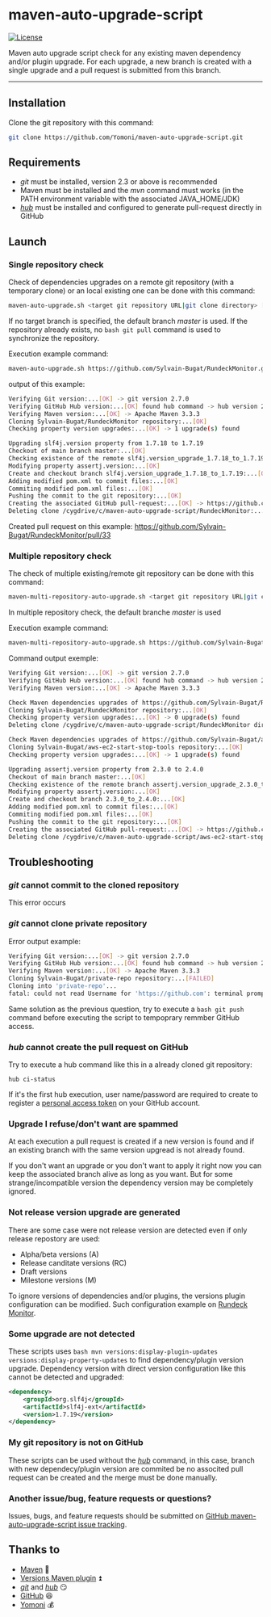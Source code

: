 # maven-auto-upgrade-script

[![License](https://img.shields.io/github/license/Yomoni/maven-auto-upgrade-script.svg)](https://github.com/Yomoni/maven-auto-upgrade-script/blob/master/LICENSE)

Maven auto upgrade script check for any existing maven dependency and/or plugin upgrade. For each upgrade, a new branch is created with a single upgrade and a pull request is submitted from this branch.

***

## Installation

Clone the git repository with this command:
```bash
git clone https://github.com/Yomoni/maven-auto-upgrade-script.git
```

## Requirements

* _git_ must be installed, version 2.3 or above is recommended
* Maven must be installed and the _mvn_ command must works (in the PATH environment variable with the associated JAVA_HOME/JDK)
* [_hub_](https://hub.github.com/) must be installed and configured to generate pull-request directly in GitHub

## Launch

### Single repository check

Check of dependencies upgrades on a remote git repository (with a temporary clone) or an local existing one can be done with this command:
```bash
maven-auto-upgrade.sh <target git repository URL|git clone directory> [<target checked branch>]
```
If no target branch is specified, the default branch _master_ is used. If the repository already exists, no ```bash git pull``` command is used to synchronize the repository.

Execution example command:
```bash
maven-auto-upgrade.sh https://github.com/Sylvain-Bugat/RundeckMonitor.git
```
output of this example:
```bash
Verifying Git version:...[OK] -> git version 2.7.0
Verifying GitHub Hub version:...[OK] found hub command -> hub version 2.2.2
Verifying Maven version:...[OK] -> Apache Maven 3.3.3
Cloning Sylvain-Bugat/RundeckMonitor repository:...[OK]
Checking property version upgrades:...[OK] -> 1 upgrade(s) found

Upgrading slf4j.version property from 1.7.18 to 1.7.19
Checkout of main branch master:...[OK]
Checking existence of the remote slf4j.version_upgrade_1.7.18_to_1.7.19:...[OK]
Modifying property assertj.version:...[OK]
Create and checkout branch slf4j.version_upgrade_1.7.18_to_1.7.19:...[OK]
Adding modified pom.xml to commit files:...[OK]
Commiting modified pom.xml files:...[OK]
Pushing the commit to the git repository:...[OK]
Creating the associated GitHub pull-request:...[OK] -> https://github.com/Sylvain-Bugat/RundeckMonitor/pull/33
Deleting clone /cygdrive/c/maven-auto-upgrade-script/RundeckMonitor:...[OK]

```

Created pull request on this example: https://github.com/Sylvain-Bugat/RundeckMonitor/pull/33

### Multiple repository check

The check of multiple existing/remote git repository can be done with this command:
```bash
maven-multi-repository-auto-upgrade.sh <target git repository URL|git clone directory> [<target git repository URL|git clone directory>] [...]
```

In multiple repository check, the default branche _master_ is used

Execution example command:
```bash
maven-multi-repository-auto-upgrade.sh https://github.com/Sylvain-Bugat/RundeckMonitor.git https://github.com/Sylvain-Bugat/aws-ec2-start-stop-tools.git
```

Command output exemple:
```bash
Verifying Git version:...[OK] -> git version 2.7.0
Verifying GitHub Hub version:...[OK] found hub command -> hub version 2.2.2
Verifying Maven version:...[OK] -> Apache Maven 3.3.3

Check Maven dependencies upgrades of https://github.com/Sylvain-Bugat/RundeckMonitor.git repository
Cloning Sylvain-Bugat/RundeckMonitor repository:...[OK]
Checking property version upgrades:...[OK] -> 0 upgrade(s) found
Deleting clone /cygdrive/c/maven-auto-upgrade-script/RundeckMonitor directory:...[OK]

Check Maven dependencies upgrades of https://github.com/Sylvain-Bugat/aws-ec2-start-stop-tools.git repository
Cloning Sylvain-Bugat/aws-ec2-start-stop-tools repository:...[OK]
Checking property version upgrades:...[OK] -> 1 upgrade(s) found

Upgrading assertj.version property from 2.3.0 to 2.4.0
Checkout of main branch master:...[OK]
Checking existence of the remote branch assertj.version_upgrade_2.3.0_to_2.4.0:...[OK]
Modifying property assertj.version:...[OK]
Create and checkout branch 2.3.0_to_2.4.0:...[OK]
Adding modified pom.xml to commit files:...[OK]
Commiting modified pom.xml files:...[OK]
Pushing the commit to the git repository:...[OK]
Creating the associated GitHub pull-request:...[OK] -> https://github.com/Sylvain-Bugat/aws-ec2-start-stop-tools/pull/52
Deleting clone /cygdrive/c/maven-auto-upgrade-script/aws-ec2-start-stop-tools directory:...[OK]
```

## Troubleshooting

### _git_ cannot commit to the cloned repository

This error occurs

### _git_ cannot clone private repository

Error output example:
```bash
Verifying Git version:...[OK] -> git version 2.7.0
Verifying GitHub Hub version:...[OK] found hub command -> hub version 2.2.2
Verifying Maven version:...[OK] -> Apache Maven 3.3.3
Cloning Sylvain-Bugat/private-repo repository:...[FAILED]
Cloning into 'private-repo'...
fatal: could not read Username for 'https://github.com': terminal prompts disabled
```
Same solution as the previous question, try to execute a ```bash git push``` command before executing the script to tempoprary remmber GitHub access.

### _hub_ cannot create the pull request on GitHub

Try to execute a hub command like this in a already cloned git repository:
```
hub ci-status
```
If it's the first hub execution, user name/password are required to create to register a [personal access token](https://github.com/settings/tokens) on your GitHub account.

### Upgrade I refuse/don't want are spammed

At each execution a pull request is created if a new version is found and if an existing branch with the same version upgread is not already found.

If you don't want an upgrade or you don't want to apply it right now you can keep the associated branch alive as long as you want. But for some strange/incompatible version the dependency version may be completely ignored.

### Not release version upgrade are generated

There are some case were not release version are detected even if only release repostory are used:
* Alpha/beta versions (A)
* Release canditate versions (RC)
* Draft versions
* Milestone versions (M)
 
To ignore versions of dependencies and/or plugins, the versions plugin configuration can be modified. Such configuration example on [Rundeck Monitor](https://github.com/Sylvain-Bugat/RundeckMonitor/blob/master/dependencies-check-rules.xml).

### Some upgrade are not detected

These scripts uses ```bash mvn versions:display-plugin-updates  versions:display-property-updates``` to find dependency/plugin version upgrade. Dependency version with direct version configuration like this cannot be detected and upgraded:
```xml
<dependency>
	<groupId>org.slf4j</groupId>
	<artifactId>slf4j-ext</artifactId>
	<version>1.7.19</version>
</dependency>
```

### My git repository is not on GitHub

These scripts can be used without the [_hub_](https://hub.github.com/) command, in this case, branch with new dependecy/plugin version are commited be no associted pull request can be created and the merge must be done manually.

### Another issue/bug, feature requests or questions?

Issues, bugs, and feature requests should be submitted on [GitHub maven-auto-upgrade-script issue tracking](https://github.com/Yomoni/maven-auto-upgrade-script/issues).

## Thanks to

* [Maven](https://maven.apache.org/) :construction_worker:
* [Versions Maven plugin](http://www.mojohaus.org/versions-maven-plugin/) :arrow_double_up:
* [_git_](https://git-scm.com/) and [_hub_](https://hub.github.com/) :smirk:
* [GitHub](https://github.com/) :laughing:
* [Yomoni](https://www.yomoni.fr/) :moneybag:
